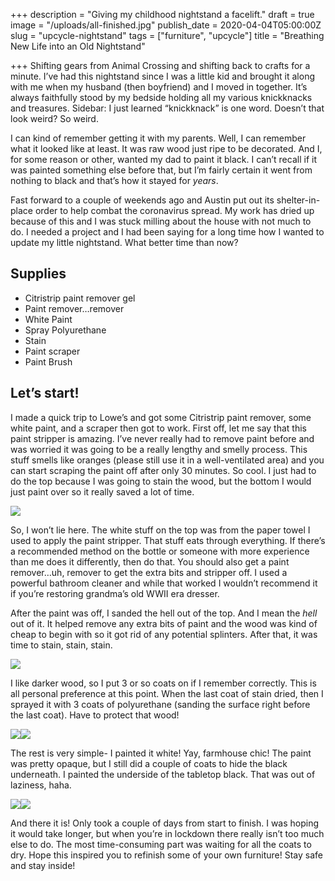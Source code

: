+++
description = "Giving my childhood nightstand a facelift."
draft = true
image = "/uploads/all-finished.jpg"
publish_date = 2020-04-04T05:00:00Z
slug = "upcycle-nightstand"
tags = ["furniture", "upcycle"]
title = "Breathing New Life into an Old Nightstand"

+++
Shifting gears from Animal Crossing and shifting back to crafts for a minute. I’ve had this nightstand since I was a little kid and brought it along with me when my husband (then boyfriend) and I moved in together. It’s always faithfully stood by my bedside holding all my various knickknacks and treasures. Sidebar: I just learned “knickknack” is one word. Doesn’t that look weird? So weird.

I can kind of remember getting it with my parents. Well, I can remember what it looked like at least. It was raw wood just ripe to be decorated. And I, for some reason or other, wanted my dad to paint it black. I can’t recall if it was painted something else before that, but I’m fairly certain it went from nothing to black and that’s how it stayed for _years_.

Fast forward to a couple of weekends ago and Austin put out its shelter-in-place order to help combat the coronavirus spread. My work has dried up because of this and I was stuck milling about the house with not much to do. I needed a project and I had been saying for a long time how I wanted to update my little nightstand. What better time than now?

## Supplies

* Citristrip paint remover gel
* Paint remover…remover
* White Paint
* Spray Polyurethane
* Stain
* Paint scraper
* Paint Brush

## Let’s start!

I made a quick trip to Lowe’s and got some Citristrip paint remover, some white paint, and a scraper then got to work. First off, let me say that this paint stripper is amazing. I’ve never really had to remove paint before and was worried it was going to be a really lengthy and smelly process. This stuff smells like oranges (please still use it in a well-ventilated area) and you can start scraping the paint off after only 30 minutes. So cool. I just had to do the top because I was going to stain the wood, but the bottom I would just paint over so it really saved a lot of time.

![](/uploads/nightstand-before.jpg)

So, I won’t lie here. The white stuff on the top was from the paper towel I used to apply the paint stripper. That stuff eats through everything. If there’s a recommended method on the bottle or someone with more experience than me does it differently, then do that. You should also get a paint remover…uh, remover to get the extra bits and stripper off. I used a powerful bathroom cleaner and while that worked I wouldn’t recommend it if you’re restoring grandma’s old WWII era dresser.

After the paint was off, I sanded the hell out of the top. And I mean the _hell_ out of it. It helped remove any extra bits of paint and the wood was kind of cheap to begin with so it got rid of any potential splinters. After that, it was time to stain, stain, stain.

![](/uploads/paint-stripped.jpg)

I like darker wood, so I put 3 or so coats on if I remember correctly. This is all personal preference at this point. When the last coat of stain dried, then I sprayed it with 3 coats of polyurethane (sanding the surface right before the last coat). Have to protect that wood!

![](/uploads/staining-top.jpg)![](/uploads/close-up-of-top-stained.jpg)

The rest is very simple- I painted it white! Yay, farmhouse chic! The paint was pretty opaque, but I still did a couple of coats to hide the black underneath. I painted the underside of the tabletop black. That was out of laziness, haha.

![](/uploads/painting-white.jpg)![](/uploads/all-finished.jpg)

And there it is! Only took a couple of days from start to finish. I was hoping it would take longer, but when you’re in lockdown there really isn’t too much else to do. The most time-consuming part was waiting for all the coats to dry. Hope this inspired you to refinish some of your own furniture! Stay safe and stay inside!